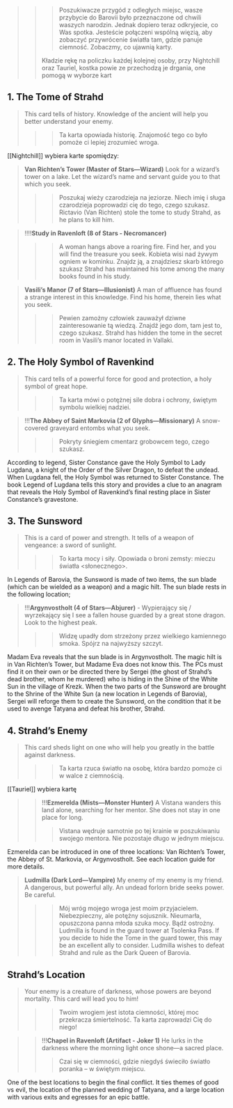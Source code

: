 >>> Poszukiwacze przygód z odległych miejsc, wasze przybycie do Barovii było przeznaczone od chwili waszych narodzin.
>>> Jednak dopiero teraz odkryjecie, co Was spotka. 
>>> Jesteście połączeni wspólną więzią, aby zobaczyć przywrócenie światła tam, gdzie panuje ciemność.
>>> Zobaczmy, co ujawnią karty.
>>
>>Kładzie rękę na policzku każdej kolejnej osoby, przy Nightchill oraz Tauriel, kostka powie ze przechodzą je drgania, one pomogą w wyborze kart


## 1. The Tome of Strahd

>This card tells of history. Knowledge of the ancient will help you better understand your enemy.
>>> Ta karta opowiada historię. Znajomość tego co było pomoże ci lepiej zrozumieć wroga.

[[Nightchill]] wybiera karte spomiędzy:

>**Van Richten’s Tower (Master of Stars—Wizard)**
Look for a wizard’s tower on a lake. Let the wizard’s name and servant guide you to that which you seek.
>>> Poszukaj wieży czarodzieja na jeziorze. Niech imię i sługa czarodzieja poprowadzi cię do tego, czego szukasz.
Rictavio (Van Richten) stole the tome to study Strahd, as he plans to kill him.

>!!!!**Study in Ravenloft (8 of Stars - Necromancer)**
>>>A woman hangs above a roaring fire. Find her, and you will find the treasure you seek.
>>> Kobieta wisi nad żywym ogniem w kominku. Znajdz ją, a znajdziesz skarb którego szukasz
Strahd has maintained his tome among the many books found in his study.

>**Vasili’s Manor (7 of Stars—Illusionist)**
A man of affluence has found a strange interest in this knowledge.
Find his home, therein lies what you seek.
>>> Pewien zamożny człowiek zauważył dziwne zainteresowanie tą wiedzą.
>>> Znajdź jego dom, tam jest to, czego szukasz.
Strahd has hidden the tome in the secret room in Vasili’s manor located in Vallaki.


## 2. The Holy Symbol of Ravenkind

> This card tells of a powerful force for good and protection, a holy symbol of great hope.
>>> Ta karta mówi o potężnej sile dobra i ochrony, świętym symbolu wielkiej nadziei.


>!!!**The Abbey of Saint Markovia (2 of Glyphs—Missionary)**
A snow-covered graveyard entombs what you seek.
>>> Pokryty śniegiem cmentarz grobowcem tego, czego szukasz.

According to legend, Sister Constance gave the Holy Symbol
to Lady Lugdana, a knight of the Order of the Silver Dragon,
to defeat the undead. When Lugdana fell, the Holy Symbol
was returned to Sister Constance. The book Legend of
Lugdana tells this story and provides a clue to an anagram
that reveals the Holy Symbol of Ravenkind’s final resting
place in Sister Constance’s gravestone.


## 3. The Sunsword

>This is a card of power and strength. It tells of a weapon of vengeance: a sword of sunlight.
>>> To karta mocy i siły. Opowiada o broni zemsty: mieczu światła <słonecznego>.

In Legends of Barovia, the Sunsword is made of two items,
the sun blade (which can be wielded as a weapon) and a magic hilt. 
The sun blade rests in the following location;

>!!!**Argynvostholt (4 of Stars—Abjurer)** - Wypierający się / wyrzekający się
I see a fallen house guarded by a great stone dragon. Look to the highest peak.
>>> Widzę upadły dom strzeżony przez wielkiego kamiennego smoka. Spójrz na najwyższy szczyt.

Madam Eva reveals that the sun blade is in Argynvostholt.
The magic hilt is in Van Richten’s Tower, but Madame Eva does not know this. The PCs must find it on their own or be directed there by Sergei (the ghost of Strahd’s dead brother, whom he murdered) who is hiding in the Shine of the White Sun in the village of Krezk.
When the two parts of the Sunsword are brought to the Shrine of the White Sun (a new location in Legends of Barovia), Sergei will reforge them to create the Sunsword, on the condition that it be used to avenge Tatyana and defeat his brother, Strahd.


## 4. Strahd’s Enemy

>This card sheds light on one who will help you greatly in the battle against darkness.
>>> Ta karta rzuca światło na osobę, która bardzo pomoże ci w walce z ciemnością.

[[Tauriel]] wybiera kartę

>>!!!**Ezmerelda (Mists—Monster Hunter)**
A Vistana wanders this land alone, searching for her mentor. She does not stay in one place for long.
>>> Vistana wędruje samotnie po tej krainie w poszukiwaniu swojego mentora. Nie pozostaje długo w jednym miejscu.

Ezmerelda can be introduced in one of three locations: Van Richten’s Tower, the Abbey of St. Markovia, or Argynvostholt. See each location guide for more details.

>**Ludmilla (Dark Lord—Vampire)**
My enemy of my enemy is my friend. A dangerous, but powerful ally.
An undead forlorn bride seeks power. Be careful.
>>> Mój wróg mojego wroga jest moim przyjacielem. Niebezpieczny, ale potężny sojusznik. 
>>> Nieumarła, opuszczona panna młoda szuka mocy. Bądź ostrożny.
Ludmilla is found in the guard tower at Tsolenka Pass. If you
decide to hide the Tome in the guard tower, this may be an
excellent ally to consider. Ludmilla wishes to defeat Strahd
and rule as the Dark Queen of Barovia.



## Strahd’s Location

>Your enemy is a creature of darkness, whose powers are beyond mortality. This card will lead you to him!
>>> Twoim wrogiem jest istota ciemności, której moc przekracza śmiertelność. Ta karta zaprowadzi Cię do niego!


>>!!!**Chapel in Ravenloft (Artifact - Joker 1)**
He lurks in the darkness where the morning light once shone—a sacred place.
>>> Czai się w ciemności, gdzie niegdyś świeciło światło poranka – w świętym miejscu.

One of the best locations to begin the final conflict. It ties
themes of good vs evil, the location of the planned wedding
of Tatyana, and a large location with various exits and
egresses for an epic battle.